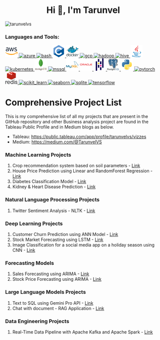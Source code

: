 
<h1 align="center">Hi 👋, I'm Tarunvel</h1>

<p align="left"> <img src="https://komarev.com/ghpvc/?username=tarunvelvs&label=Profile%20views&color=0e75b6&style=flat" alt="tarunvelvs" /> </p>

<h3 align="left">Languages and Tools:</h3>
<p align="left"> <a href="https://aws.amazon.com" target="_blank" rel="noreferrer"> <img src="https://raw.githubusercontent.com/devicons/devicon/master/icons/amazonwebservices/amazonwebservices-original-wordmark.svg" alt="aws" width="40" height="40"/> </a> <a href="https://azure.microsoft.com/en-in/" target="_blank" rel="noreferrer"> <img src="https://www.vectorlogo.zone/logos/microsoft_azure/microsoft_azure-icon.svg" alt="azure" width="40" height="40"/> </a> <a href="https://www.gnu.org/software/bash/" target="_blank" rel="noreferrer"> <img src="https://www.vectorlogo.zone/logos/gnu_bash/gnu_bash-icon.svg" alt="bash" width="40" height="40"/> </a> <a href="https://www.cprogramming.com/" target="_blank" rel="noreferrer"> <img src="https://raw.githubusercontent.com/devicons/devicon/master/icons/c/c-original.svg" alt="c" width="40" height="40"/> </a> <a href="https://www.docker.com/" target="_blank" rel="noreferrer"> <img src="https://raw.githubusercontent.com/devicons/devicon/master/icons/docker/docker-original-wordmark.svg" alt="docker" width="40" height="40"/> </a> <a href="https://cloud.google.com" target="_blank" rel="noreferrer"> <img src="https://www.vectorlogo.zone/logos/google_cloud/google_cloud-icon.svg" alt="gcp" width="40" height="40"/> </a> <a href="https://hadoop.apache.org/" target="_blank" rel="noreferrer"> <img src="https://www.vectorlogo.zone/logos/apache_hadoop/apache_hadoop-icon.svg" alt="hadoop" width="40" height="40"/> </a> <a href="https://hive.apache.org/" target="_blank" rel="noreferrer"> <img src="https://www.vectorlogo.zone/logos/apache_hive/apache_hive-icon.svg" alt="hive" width="40" height="40"/> </a> <a href="https://www.java.com" target="_blank" rel="noreferrer"> <img src="https://raw.githubusercontent.com/devicons/devicon/master/icons/java/java-original.svg" alt="java" width="40" height="40"/> </a> <a href="https://kubernetes.io" target="_blank" rel="noreferrer"> <img src="https://www.vectorlogo.zone/logos/kubernetes/kubernetes-icon.svg" alt="kubernetes" width="40" height="40"/> </a> <a href="https://www.mongodb.com/" target="_blank" rel="noreferrer"> <img src="https://raw.githubusercontent.com/devicons/devicon/master/icons/mongodb/mongodb-original-wordmark.svg" alt="mongodb" width="40" height="40"/> </a> <a href="https://www.microsoft.com/en-us/sql-server" target="_blank" rel="noreferrer"> <img src="https://www.svgrepo.com/show/303229/microsoft-sql-server-logo.svg" alt="mssql" width="40" height="40"/> </a> <a href="https://www.mysql.com/" target="_blank" rel="noreferrer"> <img src="https://raw.githubusercontent.com/devicons/devicon/master/icons/mysql/mysql-original-wordmark.svg" alt="mysql" width="40" height="40"/> </a> <a href="https://www.oracle.com/" target="_blank" rel="noreferrer"> <img src="https://raw.githubusercontent.com/devicons/devicon/master/icons/oracle/oracle-original.svg" alt="oracle" width="40" height="40"/> </a> <a href="https://pandas.pydata.org/" target="_blank" rel="noreferrer"> <img src="https://raw.githubusercontent.com/devicons/devicon/2ae2a900d2f041da66e950e4d48052658d850630/icons/pandas/pandas-original.svg" alt="pandas" width="40" height="40"/> </a> <a href="https://www.postgresql.org" target="_blank" rel="noreferrer"> <img src="https://raw.githubusercontent.com/devicons/devicon/master/icons/postgresql/postgresql-original-wordmark.svg" alt="postgresql" width="40" height="40"/> </a> <a href="https://www.python.org" target="_blank" rel="noreferrer"> <img src="https://raw.githubusercontent.com/devicons/devicon/master/icons/python/python-original.svg" alt="python" width="40" height="40"/> </a> <a href="https://pytorch.org/" target="_blank" rel="noreferrer"> <img src="https://www.vectorlogo.zone/logos/pytorch/pytorch-icon.svg" alt="pytorch" width="40" height="40"/> </a> <a href="https://redis.io" target="_blank" rel="noreferrer"> <img src="https://raw.githubusercontent.com/devicons/devicon/master/icons/redis/redis-original-wordmark.svg" alt="redis" width="40" height="40"/> </a> <a href="https://scikit-learn.org/" target="_blank" rel="noreferrer"> <img src="https://upload.wikimedia.org/wikipedia/commons/0/05/Scikit_learn_logo_small.svg" alt="scikit_learn" width="40" height="40"/> </a> <a href="https://seaborn.pydata.org/" target="_blank" rel="noreferrer"> <img src="https://seaborn.pydata.org/_images/logo-mark-lightbg.svg" alt="seaborn" width="40" height="40"/> </a> <a href="https://www.sqlite.org/" target="_blank" rel="noreferrer"> <img src="https://www.vectorlogo.zone/logos/sqlite/sqlite-icon.svg" alt="sqlite" width="40" height="40"/> </a> <a href="https://www.tensorflow.org" target="_blank" rel="noreferrer"> <img src="https://www.vectorlogo.zone/logos/tensorflow/tensorflow-icon.svg" alt="tensorflow" width="40" height="40"/> </a> </p>


# Comprehensive Project List


This is my comprehensive list of all my projects that are present in the GitHub repository and other Business analysis project are found in the Tableau Public Profile and in Medium blogs as below.

* Tableau: https://public.tableau.com/app/profile/tarunvelvs/vizzes
* Medium: https://medium.com/@TarunvelVS

### Machine Learning Projects

1. Crop recommendation system based on soil parameters - [Link](https://github.com/TarunvelVS/Machine_Learning_Projects/blob/main/Crop%20Predictor.ipynb)
2. House Price Prediction using Linear and RandomForest Regression - [Link](https://github.com/TarunvelVS/Machine_Learning_Projects/blob/main/house-price-prediction-linear-regression.ipynb)
3. Diabetes Classification Model - [Link](https://github.com/TarunvelVS/Diabetes_Prediction/blob/main/Diabetes_Prediction.ipynb)
4. Kidney & Heart Disease Prediction - [Link](https://github.com/TarunvelVS/Diabetes_Prediction/blob/main/Health_Infomatics.ipynb)

### Natural Language Processing Projects

1. Twitter Sentiment Analysis - NLTK - [Link](https://github.com/TarunvelVS/Machine_Learning_Projects/blob/main/Twitter_Sentiment_Analysis_Using_NLP.ipynb)

### Deep Learning Projects

1. Customer Churn Prediction using ANN Model - [Link](https://github.com/TarunvelVS/Machine_Learning_Projects/blob/main/Customer_Churn_Model_Using_ANN.ipynb)
2. Stock Market Forecasting using LSTM - [Link](https://github.com/TarunvelVS/GenAI_DL_NLP_Projects/blob/main/LSTM_Model_for_Stock_Market_Forecasting.ipynb)
3. Image Classification for a social media app on a holiday season using CNN - [Link](https://github.com/TarunvelVS/GenAI_DL_NLP_Projects/blob/main/Holiday_Season_Image_Clasification_CNN%20(HackerEarth).ipynb)

### Forecasting Models

1. Sales Forecasting using ARIMA - [Link](https://github.com/TarunvelVS/Forecasting_Model/blob/main/Sales_Forecasting.ipynb)
2. Stock Price Forecasting using ARIMA - [Link](https://github.com/TarunvelVS/Forecasting_Model/blob/main/Stock_Price_Forecasting.ipynb)

### Large Language Models Projects

1. Text to SQL using Gemini Pro API - [Link](https://github.com/TarunvelVS/GenAI_DL_NLP_Projects/tree/main/Text_To_SQL)
2. Chat with document - RAG Application - [Link](https://github.com/TarunvelVS/RAG_LLM_Models/tree/main/Version%201)

### Data Engineering Projects
1. Real-Time Data Pipeline with Apache Kafka and Apache Spark - [Link](https://github.com/TarunvelVS/ETL_Data_Engineering/tree/main/Real-Time%20Data%20Pipeline%20with%20Apache%20Kafka%20and%20Apache%20Spark)
